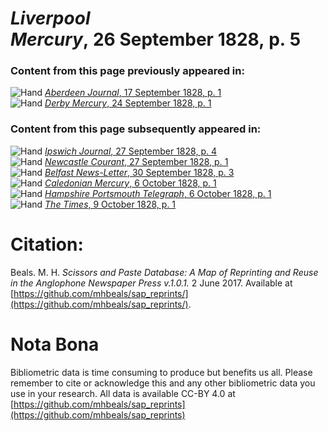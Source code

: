 # *Liverpool Mercury*, 26 September 1828, p. 5  
  
### Content from this page previously appeared in:  
![Hand](http://scissorsandpaste.net/wp-content/uploads/2017/06/smallhandpointer.png) [*Aberdeen Journal*, 17 September 1828, p. 1](https://mhbeals.github.io/sap_html/Aberdeen-Journal/Aberdeen-Journal-17-September-1828-p-1)  
![Hand](http://scissorsandpaste.net/wp-content/uploads/2017/06/smallhandpointer.png) [*Derby Mercury*, 24 September 1828, p. 1](https://mhbeals.github.io/sap_html/Derby-Mercury/Derby-Mercury-24-September-1828-p-1)  
  
### Content from this page subsequently appeared in:  
![Hand](http://scissorsandpaste.net/wp-content/uploads/2017/06/smallhandpointer.png) [*Ipswich Journal*, 27 September 1828, p. 4](https://mhbeals.github.io/sap_html/Ipswich-Journal/Ipswich-Journal-27-September-1828-p-4)  
![Hand](http://scissorsandpaste.net/wp-content/uploads/2017/06/smallhandpointer.png) [*Newcastle Courant*, 27 September 1828, p. 1](https://mhbeals.github.io/sap_html/Newcastle-Courant/Newcastle-Courant-27-September-1828-p-1)  
![Hand](http://scissorsandpaste.net/wp-content/uploads/2017/06/smallhandpointer.png) [*Belfast News-Letter*, 30 September 1828, p. 3](https://mhbeals.github.io/sap_html/Belfast-News-Letter/Belfast-News-Letter-30-September-1828-p-3)  
![Hand](http://scissorsandpaste.net/wp-content/uploads/2017/06/smallhandpointer.png) [*Caledonian Mercury*, 6 October 1828, p. 1](https://mhbeals.github.io/sap_html/Caledonian-Mercury/Caledonian-Mercury-6-October-1828-p-1)  
![Hand](http://scissorsandpaste.net/wp-content/uploads/2017/06/smallhandpointer.png) [*Hampshire Portsmouth Telegraph*, 6 October 1828, p. 1](https://mhbeals.github.io/sap_html/Hampshire-Portsmouth-Telegraph/Hampshire-Portsmouth-Telegraph-6-October-1828-p-1)  
![Hand](http://scissorsandpaste.net/wp-content/uploads/2017/06/smallhandpointer.png) [*The Times*, 9 October 1828, p. 1](https://mhbeals.github.io/sap_html/The-Times/The-Times-9-October-1828-p-1)  


# Citation: 

Beals. M. H. *Scissors and Paste Database: A Map of Reprinting and Reuse in the Anglophone Newspaper Press v.1.0.1.* 2 June 2017. Available at [https://github.com/mhbeals/sap_reprints/](https://github.com/mhbeals/sap_reprints/). 

# Nota Bona

Bibliometric data is time consuming to produce but benefits us all. Please remember to cite or acknowledge this and any other bibliometric data you use in your research. All data is available CC-BY 4.0 at [https://github.com/mhbeals/sap_reprints](https://github.com/mhbeals/sap_reprints)